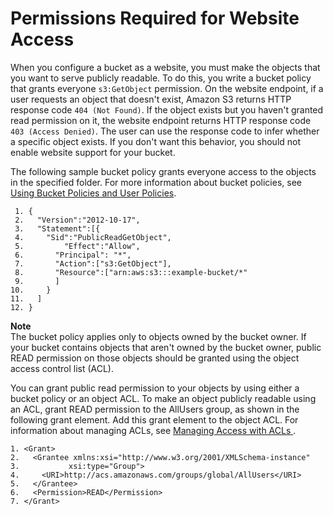 # Permissions Required for Website Access<a name="WebsiteAccessPermissionsReqd"></a>

When you configure a bucket as a website, you must make the objects that you want to serve publicly readable\. To do this, you write a bucket policy that grants everyone `s3:GetObject` permission\. On the website endpoint, if a user requests an object that doesn't exist, Amazon S3 returns HTTP response code `404 (Not Found)`\. If the object exists but you haven't granted read permission on it, the website endpoint returns HTTP response code `403 (Access Denied)`\. The user can use the response code to infer whether a specific object exists\. If you don't want this behavior, you should not enable website support for your bucket\. 

The following sample bucket policy grants everyone access to the objects in the specified folder\. For more information about bucket policies, see [Using Bucket Policies and User Policies](using-iam-policies.md)\.

```
 1. {
 2.   "Version":"2012-10-17",
 3.   "Statement":[{
 4. 	"Sid":"PublicReadGetObject",
 5.         "Effect":"Allow",
 6. 	  "Principal": "*",
 7.       "Action":["s3:GetObject"],
 8.       "Resource":["arn:aws:s3:::example-bucket/*"
 9.       ]
10.     }
11.   ]
12. }
```

**Note**  
The bucket policy applies only to objects owned by the bucket owner\. If your bucket contains objects that aren't owned by the bucket owner, public READ permission on those objects should be granted using the object access control list \(ACL\)\. 

You can grant public read permission to your objects by using either a bucket policy or an object ACL\. To make an object publicly readable using an ACL, grant READ permission to the AllUsers group, as shown in the following grant element\. Add this grant element to the object ACL\. For information about managing ACLs, see [Managing Access with ACLs ](S3_ACLs_UsingACLs.md)\.

```
1. <Grant>
2.   <Grantee xmlns:xsi="http://www.w3.org/2001/XMLSchema-instance"
3.           xsi:type="Group">
4.     <URI>http://acs.amazonaws.com/groups/global/AllUsers</URI>
5.   </Grantee>
6.   <Permission>READ</Permission>
7. </Grant>
```